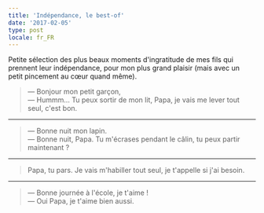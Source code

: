 ```yaml
---
title: 'Indépendance, le best-of'
date: '2017-02-05'
type: post
locale: fr_FR
---
```


Petite sélection des plus beaux moments d'ingratitude de mes fils qui prennent leur indépendance, pour mon plus grand plaisir (mais avec un petit pincement au cœur quand même).

<!-- more -->

> — Bonjour mon petit garçon,  
> — Hummm… Tu peux sortir de mon lit, Papa, je vais me lever tout seul, c'est bon.

***

> — Bonne nuit mon lapin.  
> — Bonne nuit, Papa. Tu m'écrases pendant le câlin, tu peux partir maintenant ?

***

> Papa, tu pars. Je vais m'habiller tout seul, je t'appelle si j'ai besoin.

***

> — Bonne journée à l'école, je t'aime !  
> — Oui Papa, je t'aime bien aussi.
